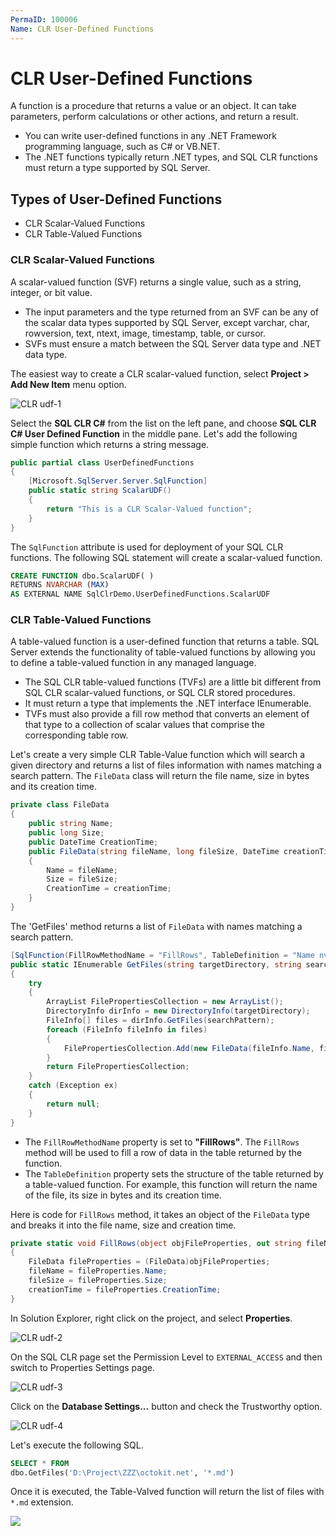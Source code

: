 ```yaml
---
PermaID: 100006
Name: CLR User-Defined Functions
---
```


# CLR User-Defined Functions

A function is a procedure that returns a value or an object. It can take parameters, perform calculations or other actions, and return a result. 

 - You can write user-defined functions in any .NET Framework programming language, such as C# or VB.NET.
 - The .NET functions typically return .NET types, and SQL CLR functions must return a type supported by SQL Server. 

## Types of User-Defined Functions

 - CLR Scalar-Valued Functions
 - CLR Table-Valued Functions 

### CLR Scalar-Valued Functions

A scalar-valued function (SVF) returns a single value, such as a string, integer, or bit value.

 - The input parameters and the type returned from an SVF can be any of the scalar data types supported by SQL Server, except varchar, char, rowversion, text, ntext, image, timestamp, table, or cursor. 
 - SVFs must ensure a match between the SQL Server data type and .NET data type. 

The easiest way to create a CLR scalar-valued function, select **Project > Add New Item** menu option.

<img src="https://raw.githubusercontent.com/zzzprojects/sqlclr-tutorial/master/docs/images/clr-udf1.png" alt="CLR udf-1">

Select the **SQL CLR C#** from the list on the left pane, and choose **SQL CLR C# User Defined Function** in the middle pane. Let's add the following simple function which returns a string message. 

```csharp
public partial class UserDefinedFunctions
{
    [Microsoft.SqlServer.Server.SqlFunction]
    public static string ScalarUDF()
    {
        return "This is a CLR Scalar-Valued function";
    }
}
```

The `SqlFunction` attribute is used for deployment of your SQL CLR functions. The following SQL statement will create a scalar-valued function.

```sql
CREATE FUNCTION dbo.ScalarUDF( )
RETURNS NVARCHAR (MAX)
AS EXTERNAL NAME SqlClrDemo.UserDefinedFunctions.ScalarUDF
```

### CLR Table-Valued Functions

A table-valued function is a user-defined function that returns a table. SQL Server extends the functionality of table-valued functions by allowing you to define a table-valued function in any managed language. 

 - The SQL CLR table-valued functions (TVFs) are a little bit different from SQL CLR scalar-valued functions, or SQL CLR stored procedures. 
 - It must return a type that implements the .NET interface IEnumerable. 
 - TVFs must also provide a fill row method that converts an element of that type to a collection of scalar values that comprise the corresponding table row.

Let's create a very simple CLR Table-Value function which will search a given directory and returns a list of files information with names matching a search pattern. The `FileData` class will return the file name, size in bytes and its creation time.

```csharp
private class FileData
{
    public string Name;
    public long Size;
    public DateTime CreationTime;
    public FileData(string fileName, long fileSize, DateTime creationTime)
    {
        Name = fileName;
        Size = fileSize;
        CreationTime = creationTime;
    }
}
```

The 'GetFiles' method returns a list of `FileData` with names matching a search pattern.

```csharp
[SqlFunction(FillRowMethodName = "FillRows", TableDefinition = "Name nvarchar(500), Size bigint, CreationTime datetime")]
public static IEnumerable GetFiles(string targetDirectory, string searchPattern)
{
    try
    {
        ArrayList FilePropertiesCollection = new ArrayList();
        DirectoryInfo dirInfo = new DirectoryInfo(targetDirectory);
        FileInfo[] files = dirInfo.GetFiles(searchPattern);
        foreach (FileInfo fileInfo in files)
        {
            FilePropertiesCollection.Add(new FileData(fileInfo.Name, fileInfo.Length, fileInfo.CreationTime));
        }
        return FilePropertiesCollection;
    }
    catch (Exception ex)
    {
        return null;
    }
}
```

 - The `FillRowMethodName` property is set to **"FillRows"**. The `FillRows` method will be used to fill a row of data in the table returned by the function. 
 - The `TableDefinition` property sets the structure of the table returned by a table-valued function. For example, this function will return the name of the file, its size in bytes and its creation time. 

Here is code for `FillRows` method, it takes an object of the `FileData` type and breaks it into the file name, size and creation time.

```csharp
private static void FillRows(object objFileProperties, out string fileName, out long fileSize, out DateTime creationTime)
{
    FileData fileProperties = (FileData)objFileProperties;
    fileName = fileProperties.Name;
    fileSize = fileProperties.Size;
    creationTime = fileProperties.CreationTime;
}
```

In Solution Explorer, right click on the project, and select **Properties**.

<img src="https://raw.githubusercontent.com/zzzprojects/sqlclr-tutorial/master/docs/images/clr-udf2.png" alt="CLR udf-2">

On the SQL CLR page set the Permission Level to `EXTERNAL_ACCESS` and then switch to Properties Settings page.

<img src="https://raw.githubusercontent.com/zzzprojects/sqlclr-tutorial/master/docs/images/clr-udf3.png" alt="CLR udf-3">

Click on the **Database Settings...** button and check the Trustworthy option. 

<img src="https://raw.githubusercontent.com/zzzprojects/sqlclr-tutorial/master/docs/images/clr-udf4.png" alt="CLR udf-4">

Let's execute the following SQL.

```sql
SELECT * FROM 
dbo.GetFiles('D:\Project\ZZZ\octokit.net', '*.md')
```

Once it is executed, the Table-Valved function will return the list of files with `*.md` extension.

<img src="https://raw.githubusercontent.com/zzzprojects/sqlclr-tutorial/master/docs/images/clr-udf5.png">
